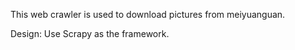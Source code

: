 This web crawler is used to download pictures from meiyuanguan.

Design:
Use Scrapy as the framework.